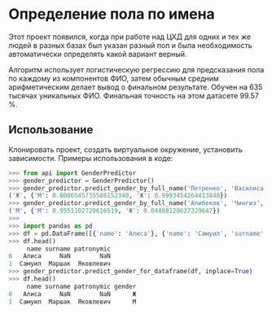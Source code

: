 # Определение пола по имена
Этот проект появился, когда при работе над ЦХД для одних и тех же людей в разных базах
был указан разный пол и была необходимость автоматически определять какой вариант верный.

Алгоритм использует логистическую регрессию для предсказания пола по каждому из компонентов
ФИО, затем обычным средним арифметическим делает вывод о финальном результате. 
Обучен на 635 тысячах уникальных ФИО. Финальная точность на этом датасете 99.57 %.

## Использование
Клонировать проект, создать виртуальное окружение, установить зависимости.
Примеры использования в коде:

```python
>>> from api import GenderPredictor
>>> gender_predictor = GenderPredictor() 
>>> gender_predictor.predict_gender_by_full_name('Петренко', 'Василиса', 'Валерьевна') 
('Ж', {'М': 0.0006545735586152348, 'Ж': 0.9993454264413848})
>>> gender_predictor.predict_gender_by_full_name('Алибеков', 'Чингиз', 'Мустафа Оглы') 
('М', {'М': 0.9551102720616519, 'Ж': 0.04488128627329647})
>>>
>>> import pandas as pd
>>> df = pd.DataFrame([{'name': 'Алиса'}, {'name': 'Самуил', 'surname': 'Маршак', 'patronymic': 'Яковлевич'}]) 
>>> df.head()
     name surname patronymic
0   Алиса     NaN        NaN
1  Самуил  Маршак  Яковлевич
>>> gender_predictor.predict_gender_for_dataframe(df, inplace=True)
>>> df.head()
     name surname patronymic gender
0   Алиса     NaN        NaN      Ж
1  Самуил  Маршак  Яковлевич      М
```